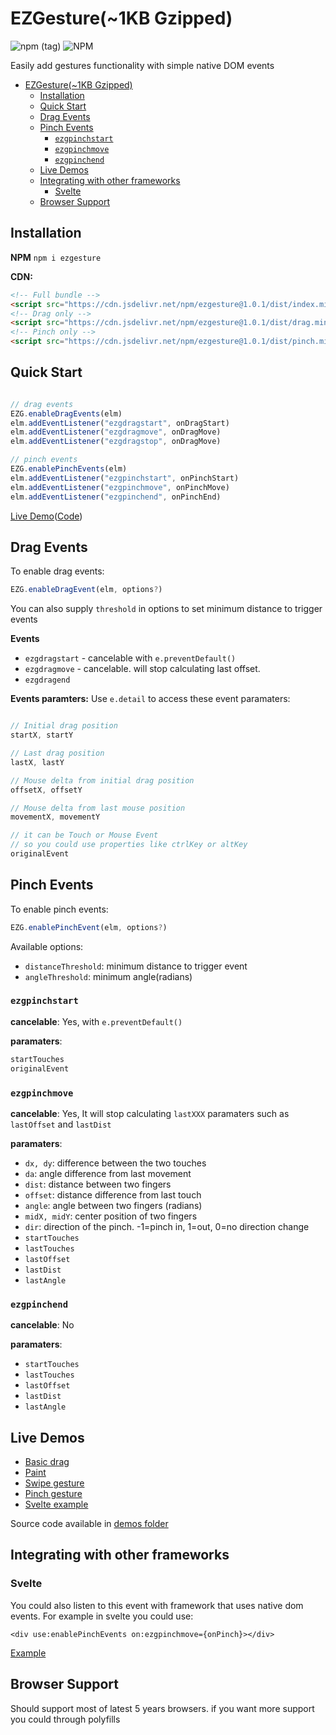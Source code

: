 # EZGesture(~1KB Gzipped)
![npm (tag)](https://img.shields.io/npm/v/ezgesture) ![NPM](https://img.shields.io/npm/l/ezgesture)

Easily add gestures functionality with simple native DOM events


- [EZGesture(~1KB Gzipped)](#ezgesture1kb-gzipped)
  - [Installation](#installation)
  - [Quick Start](#quick-start)
  - [Drag Events](#drag-events)
  - [Pinch Events](#pinch-events)
    - [`ezgpinchstart`](#ezgpinchstart)
    - [`ezgpinchmove`](#ezgpinchmove)
    - [`ezgpinchend`](#ezgpinchend)
  - [Live Demos](#live-demos)
  - [Integrating with other frameworks](#integrating-with-other-frameworks)
    - [Svelte](#svelte)
  - [Browser Support](#browser-support)


## Installation
**NPM**
`npm i ezgesture`

**CDN:**

```html
<!-- Full bundle -->
<script src="https://cdn.jsdelivr.net/npm/ezgesture@1.0.1/dist/index.min.js"></script>
<!-- Drag only -->
<script src="https://cdn.jsdelivr.net/npm/ezgesture@1.0.1/dist/drag.min.js"></script>
<!-- Pinch only -->
<script src="https://cdn.jsdelivr.net/npm/ezgesture@1.0.1/dist/pinch.min.js"></script>
```


## Quick Start
```javascript

// drag events
EZG.enableDragEvents(elm)
elm.addEventListener("ezgdragstart", onDragStart)
elm.addEventListener("ezgdragmove", onDragMove)
elm.addEventListener("ezgdragstop", onDragMove)

// pinch events
EZG.enablePinchEvents(elm)
elm.addEventListener("ezgpinchstart", onPinchStart)
elm.addEventListener("ezgpinchmove", onPinchMove)
elm.addEventListener("ezgpinchend", onPinchEnd)
```

[Live Demo](#live-demos)([Code](demos/))


## Drag Events
To enable drag events:
```javascript
EZG.enableDragEvent(elm, options?)
```

You can also supply `threshold` in options to set minimum distance to trigger events

**Events**
- `ezgdragstart` - cancelable with `e.preventDefault()`
- `ezgdragmove` - cancelable. will stop calculating last offset.
- `ezgdragend`


**Events paramters:**
Use `e.detail` to access these event paramaters:
```javascript

// Initial drag position
startX, startY

// Last drag position
lastX, lastY

// Mouse delta from initial drag position
offsetX, offsetY

// Mouse delta from last mouse position
movementX, movementY

// it can be Touch or Mouse Event
// so you could use properties like ctrlKey or altKey
originalEvent
```

## Pinch Events

To enable pinch events:
```javascript
EZG.enablePinchEvent(elm, options?)
```

Available options:
* `distanceThreshold`: minimum distance to trigger event
* `angleThreshold`: minimum angle(radians)

### `ezgpinchstart`
**cancelable**: Yes, with `e.preventDefault()`


**paramaters**:
```javascript
startTouches
originalEvent
```

### `ezgpinchmove`
**cancelable**: Yes, It will stop calculating `lastXXX` paramaters such as `lastOffset` and `lastDist`

**paramaters**:
* `dx, dy`: difference between the two touches
* `da`: angle difference from last movement
* `dist`: distance between two fingers
* `offset`: distance difference from last touch
* `angle`: angle between two fingers (radians)
* `midX, midY`: center position of two fingers
* `dir`: direction of the pinch. -1=pinch in, 1=out, 0=no direction change
* `startTouches`
* `lastTouches`
* `lastOffset`
* `lastDist`
* `lastAngle`

### `ezgpinchend`
**cancelable**: No

**paramaters**:
* `startTouches`
* `lastTouches`
* `lastOffset`
* `lastDist`
* `lastAngle`

## Live Demos
* [Basic drag](https://mhmd-22.github.io/ezgesture/Drag/dragElement/)
* [Paint](https://mhmd-22.github.io/ezgesture/Drag/paint/)
* [Swipe gesture](https://mhmd-22.github.io/ezgesture/Drag/swipe/)
* [Pinch gesture](https://mhmd-22.github.io/ezgesture/Pinch/rotate/)
* [Svelte example](https://svelte.dev/repl/e426f80d0f31427f85943e11ad337a36?version=3.37.0)

Source code available in [demos folder](demos/)

## Integrating with other frameworks

### Svelte
You could also listen to this event with framework that uses native dom events. For example in svelte you could use:

```svelte
<div use:enablePinchEvents on:ezgpinchmove={onPinch}></div>
```

[Example](https://svelte.dev/repl/e426f80d0f31427f85943e11ad337a36?version=3.37.0)

<!-- Full working example in this REPL:  -->

## Browser Support
Should support most of latest 5 years browsers. if you want more support you could through polyfills

